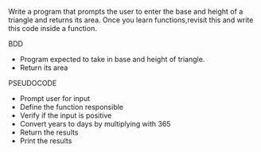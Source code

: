 Write a program that prompts the user to enter the base and height of a triangle and returns its area.
Once you learn functions,revisit this and write this code inside a function.






BDD
- Program expected to take in base and height of triangle.
- Return its area




PSEUDOCODE

- Prompt user for input
- Define the function responsible
- Verify if the input is positive
- Convert years to days by multiplying with 365
- Return the results
- Print the results


